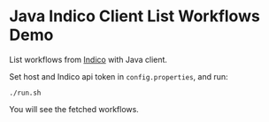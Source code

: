 Java Indico Client List Workflows Demo
=====================

List workflows from [Indico](https://indicodata.ai/) with Java client.

Set host and Indico api token in `config.properties`, and run:

```
./run.sh
```

You will see the fetched workflows.